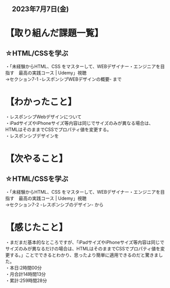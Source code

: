 ## 　2023年7月7日(金)
# 【取り組んだ課題一覧】
## ☆HTML/CSSを学ぶ
・「未経験からHTML、CSS をマスターして、WEBデザイナー・エンジニアを目指す　最高の実践コース | Udemy」視聴<br>
→セクション7-1 -レスポンシブWEBデザインの概要- まで<br>
# 【わかったこと】
・レスポンシブWebデザインについて<br>
・iPadサイズやiPhoneサイズ等内容は同じでサイズのみが異なる場合は、HTMLはそのままでCSSでプロパティ値を変更する。<br>
・レスポンシブデザインを
# 【次やること】
## ☆HTML/CSSを学ぶ
・「未経験からHTML、CSS をマスターして、WEBデザイナー・エンジニアを目指す　最高の実践コース | Udemy」視聴<br>
→セクション7-2 -レスポンシブのデザイン- から<br>
# 【感じたこと】
・まだまだ基本的なところですが、「iPadサイズやiPhoneサイズ等内容は同じでサイズのみが異なるだけの場合は、HTMLはそのままでCSSでプロパティ値を変更する。」ことでできるとわかり、思ったより簡単に適用できるのだと驚きました。<br>
・本日:2時間00分<br>
・月合計14時間13分<br>
・累計:259時間28分
